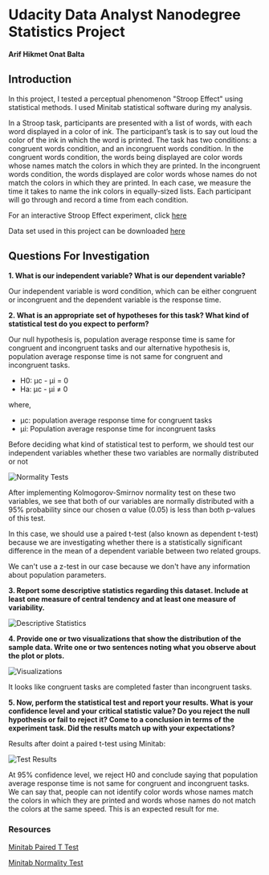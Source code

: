 # Udacity Data Analyst Nanodegree Statistics Project
**Arif Hikmet Onat Balta**

## Introduction

In this project, I tested a perceptual phenomenon "Stroop Effect" using statistical methods. 
I used Minitab statistical software during my analysis.

In a Stroop task, participants are presented with a list of words, with each word displayed in a color of ink. 
The participant’s task is to say out loud the color of the ink in which the word is printed. 
The task has two conditions: a congruent words condition, and an incongruent words condition. 
In the congruent words condition, the words being displayed are color words whose names match the colors 
in which they are printed. 
In the incongruent words condition, the words displayed are color words whose names do not match the colors 
in which they are printed. 
In each case, we measure the time it takes to name the ink colors in equally-sized lists. 
Each participant will go through and record a time from each condition.

For an interactive Stroop Effect experiment, click [here](https://faculty.washington.edu/chudler/java/ready.html)

Data set used in this project can be downloaded [here](https://drive.google.com/file/d/0B9Yf01UaIbUgQXpYb2NhZ29yX1U/view)

## Questions For Investigation

**1. What is our independent variable? What is our dependent variable?**

Our independent variable is word condition, which can be either congruent or incongruent 
and the dependent variable is the response time.

**2. What is an appropriate set of hypotheses for this task? What kind of statistical test do you expect to perform?**

Our null hypothesis is, population average response time is same for congruent and incongruent tasks and our alternative hypothesis is,
population average response time is not same for congruent and incongruent tasks.

* H0: μc - μi = 0 
* Ha: μc - μi ≠ 0

where,

* μc: population average response time for congruent tasks
* μi: Population average response time for incongruent tasks

Before deciding what kind of statistical test to perform, 
we should test our independent variables whether these two variables are normally distributed or not

![Normality Tests](http://imagizer.imageshack.us/v2/1024x768q90/921/OtOBws.png)

After implementing Kolmogorov-Smirnov normality test on these two variables, we see that both of our variables are normally distributed
with a 95% probability since our chosen α value (0.05) is less than  both p-values of this test.

In this case, we should use a paired t-test (also known as dependent t-test) because we are investigating whether there is a 
statistically significant difference in the mean of a dependent variable between two related groups.

We can't use a z-test in our case because we don't have any information about population parameters.


**3. Report some descriptive statistics regarding this dataset. Include at least one measure of central tendency 
and at least one measure of variability.**

![Descriptive Statistics](http://imagizer.imageshack.us/v2/800x600q90/921/5RGma8.png)

**4. Provide one or two visualizations that show the distribution of the sample data. 
Write one or two sentences noting what you observe about the plot or plots.**

![Visualizations](http://imagizer.imageshack.us/v2/1024x768q90/924/opRsln.png)

It looks like congruent tasks are completed faster than incongruent tasks.

**5. Now, perform the statistical test and report your results. What is your confidence level and your critical statistic value? 
Do you reject the null hypothesis or fail to reject it? Come to a conclusion in terms of the experiment task. 
Did the results match up with your expectations?**

Results after doint a paired t-test using Minitab:

![Test Results](http://imagizer.imageshack.us/v2/800x600q90/924/AY8tPF.png)

At 95% confidence level, we reject H0 and conclude saying that 
population average response time is not same for congruent and incongruent tasks.
We can say that, people can not identify color words whose names match the colors in which they are printed 
and words whose names do not match the colors  at the same speed.
This is an expected result for me.

### Resources

[Minitab Paired T Test](https://statistics.laerd.com/minitab-tutorials/paired-t-test-using-minitab.php)

[Minitab Normality Test](http://support.minitab.com/en-us/minitab/17/topic-library/basic-statistics-and-graphs/introductory-concepts/normality/test-for-normality/)
